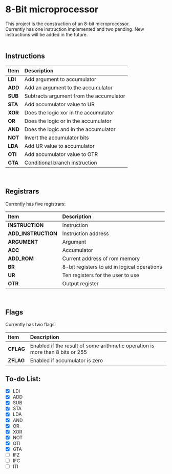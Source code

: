 # 8-Bit microprocessor

This project is the construction of an 8-bit microprocessor. <br>
Currently has one instruction implemented and two pending. New instructions will be added in the future.<br>
<br>

## Instructions

| Item    | Description                             |
| :------ | :-------------------------------------- |
| **LDI** | Add argument to accumulator             |
| **ADD** | Add an argument to the accumulator      |
| **SUB** | Subtracts argument from the accumulator |
| **STA** | Add accumulator value to UR             |
| **XOR** | Does the logic xor in the accumulator   |
| **OR**  | Does the logic or in the accumulator    |
| **AND** | Does the logic and in the accumulator   |
| **NOT** | Invert the accumulator bits             |
| **LDA** | Add UR value to accumulator             |
| **OTI** | Add accumulator value to OTR            |
| **GTA** | Conditional branch instruction          |

<br>

## Registrars

Currently has five registrars:<br>

| Item                | Description                                  |
| :------------------ | :------------------------------------------- |
| **INSTRUCTION**     | Instruction                                  |
| **ADD_INSTRUCTION** | Instruction address                          |
| **ARGUMENT**        | Argument                                     |
| **ACC**             | Accumulator                                  |
| **ADD_ROM**         | Current address of rom memory                |
| **BR**              | 8-bit registers to aid in logical operations |
| **UR**              | Ten registers for the user to use            |
| **OTR**             | Output register                              |

<br>

## Flags

Currently has two flags:<br>

| Item      | Description                                                                   |
| :-------- | :---------------------------------------------------------------------------- |
| **CFLAG** | Enabled if the result of some arithmetic operation is more than 8 bits or 255 |
| **ZFLAG** | Enabled if accumulator is zero                                                |

## To-do List:

- [x] LDI
- [x] ADD
- [x] SUB
- [x] STA
- [x] LDA
- [x] AND
- [x] OR
- [x] XOR
- [x] NOT
- [x] OTI
- [x] GTA
- [ ] IFZ
- [ ] IFC
- [ ] ITI
